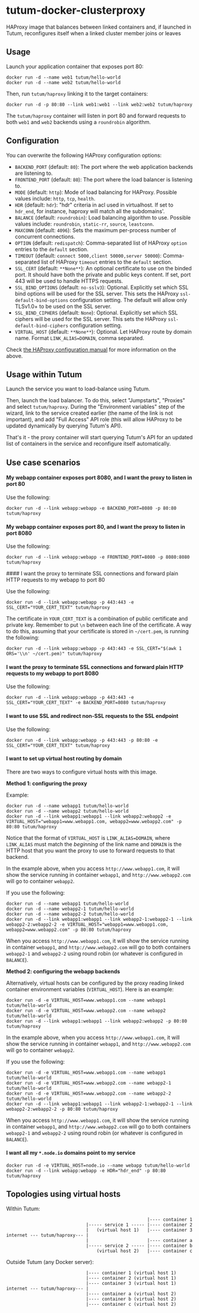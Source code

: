 tutum-docker-clusterproxy
=========================

HAProxy image that balances between linked containers and, if launched in Tutum, 
reconfigures itself when a linked cluster member joins or leaves


Usage
-----

Launch your application container that exposes port 80:

    docker run -d --name web1 tutum/hello-world
    docker run -d --name web2 tutum/hello-world

Then, run `tutum/haproxy` linking it to the target containers:

    docker run -d -p 80:80 --link web1:web1 --link web2:web2 tutum/haproxy

The `tutum/haproxy` container will listen in port 80 and forward requests to both `web1` and `web2` backends using a `roundrobin` algorithm.


Configuration
-------------

You can overwrite the following HAProxy configuration options:

* `BACKEND_PORT` (default: `80`): The port where the web application backends are listening to.
* `FRONTEND_PORT` (default: `80`): The port where the load balancer is listening to.
* `MODE` (default: `http`): Mode of load balancing for HAProxy. Possible values include: `http`, `tcp`, `health`.
* `HDR` (default: `hdr`): "hdr" criteria in acl used in virtualhost. If set to `hdr_end`, for instance, haproxy will match all the subdomains'.
* `BALANCE` (default: `roundrobin`): Load balancing algorithm to use. Possible values include: `roundrobin`, `static-rr`, `source`, `leastconn`.
* `MAXCONN` (default: `4096`): Sets the maximum per-process number of concurrent connections.
* `OPTION` (default: `redispatch`): Comma-separated list of HAProxy `option` entries to the `default` section.
* `TIMEOUT` (default: `connect 5000,client 50000,server 50000`): Comma-separated list of HAProxy `timeout` entries to the `default` section.
* `SSL_CERT` (default: `**None**`): An optional certificate to use on the binded port. It should have both the private and public keys content. If set, port 443 will be used to handle HTTPS requests.
* `SSL_BIND_OPTIONS` (default: `no-sslv3`): Optional. Explicitly set which SSL bind options will be used for the SSL server. This sets the HAProxy `ssl-default-bind-options` configuration setting. The default will allow only TLSv1.0+ to be used on the SSL server.
* `SSL_BIND_CIPHERS` (default: `None`): Optional. Explicitly set which SSL ciphers will be used for the SSL server. This sets the HAProxy `ssl-default-bind-ciphers` configuration setting.
* `VIRTUAL_HOST` (default: `**None**`): Optional. Let HAProxy route by domain name. Format `LINK_ALIAS=DOMAIN`, comma separated.

Check [the HAProxy configuration manual](http://haproxy.1wt.eu/download/1.4/doc/configuration.txt) for more information on the above.


Usage within Tutum
------------------

Launch the service you want to load-balance using Tutum.

Then, launch the load balancer. To do this, select "Jumpstarts", "Proxies" and select `tutum/haproxy`. During the "Environment variables" step of the wizard, link to the service created earlier (the name of the link is not important), and add "Full Access" API role (this will allow HAProxy to be updated dynamically by querying Tutum's API). 

That's it - the proxy container will start querying Tutum's API for an updated list of containers in the service and reconfigure itself automatically.


Use case scenarios
------------------

#### My webapp container exposes port 8080, and I want the proxy to listen in port 80

Use the following:

    docker run -d --link webapp:webapp -e BACKEND_PORT=8080 -p 80:80 tutum/haproxy

#### My webapp container exposes port 80, and I want the proxy to listen in port 8080

Use the following:

    docker run -d --link webapp:webapp -e FRONTEND_PORT=8080 -p 8080:8080 tutum/haproxy

#### I want the proxy to terminate SSL connections and forward plain HTTP requests to my webapp to port 80

Use the following:

    docker run -d --link webapp:webapp -p 443:443 -e SSL_CERT="YOUR_CERT_TEXT" tutum/haproxy

The certificate in `YOUR_CERT_TEXT` is a combination of public certificate and private key. Remember to put `\n` between each line of the certificate. A way to do this, assuming that your certificate is stored in `~/cert.pem`, is running the following:

    docker run -d --link webapp:webapp -p 443:443 -e SSL_CERT="$(awk 1 ORS='\\n' ~/cert.pem)" tutum/haproxy

#### I want the proxy to terminate SSL connections and forward plain HTTP requests to my webapp to port 8080

Use the following:

    docker run -d --link webapp:webapp -p 443:443 -e SSL_CERT="YOUR_CERT_TEXT" -e BACKEND_PORT=8080 tutum/haproxy

#### I want to use SSL and redirect non-SSL requests to the SSL endpoint

Use the following:

    docker run -d --link webapp:webapp -p 443:443 -p 80:80 -e SSL_CERT="YOUR_CERT_TEXT" tutum/haproxy

#### I want to set up virtual host routing by domain

There are two ways to configure virtual hosts with this image.

**Method 1: configuring the proxy**

Example:

    docker run -d --name webapp1 tutum/hello-world
    docker run -d --name webapp2 tutum/hello-world
    docker run -d --link webapp1:webapp1 --link webapp2:webapp2 -e VIRTUAL_HOST="webapp1=www.webapp1.com, webapp2=www.webapp2.com" -p 80:80 tutum/haproxy

Notice that the format of `VIRTUAL_HOST` is `LINK_ALIAS=DOMAIN`, where `LINK_ALIAS` must match the *beginning* of the link name and `DOMAIN` is the HTTP host that you want the proxy to use to forward requests to that backend.

In the example above, when you access `http://www.webapp1.com`, it will show the service running in container `webapp1`, and `http://www.webapp2.com` will go to container `webapp2`.

If you use the following:

    docker run -d --name webapp1 tutum/hello-world
    docker run -d --name webapp2-1 tutum/hello-world
    docker run -d --name webapp2-2 tutum/hello-world
    docker run -d --link webapp1:webapp1 --link webapp2-1:webapp2-1 --link webapp2-2:webapp2-2 -e VIRTUAL_HOST="webapp1=www.webapp1.com, webapp2=www.webapp2.com" -p 80:80 tutum/haproxy

When you access `http://www.webapp1.com`, it will show the service running in container `webapp1`, and `http://www.webapp2.com` will go to both containers `webapp2-1` and `webapp2-2` using round robin (or whatever is configured in `BALANCE`).


**Method 2: configuring the webapp backends**

Alternatively, virtual hosts can be configured by the proxy reading linked container environment variables (`VIRTUAL_HOST`). Here is an example:

    docker run -d -e VIRTUAL_HOST=www.webapp1.com --name webapp1 tutum/hello-world
    docker run -d -e VIRTUAL_HOST=www.webapp2.com --name webapp2 tutum/hello-world 
    docker run -d --link webapp1:webapp1 --link webapp2:webapp2 -p 80:80 tutum/haproxy

In the example above, when you access `http://www.webapp1.com`, it will show the service running in container `webapp1`, and `http://www.webapp2.com` will go to container `webapp2`.

If you use the following:

    docker run -d -e VIRTUAL_HOST=www.webapp1.com --name webapp1 tutum/hello-world
    docker run -d -e VIRTUAL_HOST=www.webapp2.com --name webapp2-1 tutum/hello-world
    docker run -d -e VIRTUAL_HOST=www.webapp2.com --name webapp2-2 tutum/hello-world
    docker run -d --link webapp1:webapp1 --link webapp2-1:webapp2-1 --link webapp2-2:webapp2-2 -p 80:80 tutum/haproxy

When you access `http://www.webapp1.com`, it will show the service running in container `webapp1`, and `http://www.webapp2.com` will go to both containers `webapp2-1` and `webapp2-2` using round robin (or whatever is configured in `BALANCE`).

#### I want all my `*.node.io` domains point to my service

    docker run -d -e VIRTUAL_HOST=node.io --name webapp tutum/hello-world
    docker run -d --link webapp:webapp -e HDR="hdr_end" -p 80:80 tutum/haproxy


Topologies using virtual hosts
------------------------------

Within Tutum:

                                                         |---- container 1
                                  |----- service 1 ----- |---- container 2
                                  |   (virtual host 1)   |---- container 3
    internet --- tutum/haproxy--- |
                                  |                      |---- container a
                                  |----- service 2 ----- |---- container b
                                      (virtual host 2)   |---- container c


Outside Tutum (any Docker server):

                                  |---- container 1 (virtual host 1)
                                  |---- container 2 (virtual host 1)
                                  |---- container 3 (virtual host 1)
    internet --- tutum/haproxy--- |
                                  |---- container a (virtual host 2)
                                  |---- container b (virtual host 2)
                                  |---- container c (virtual host 2)
